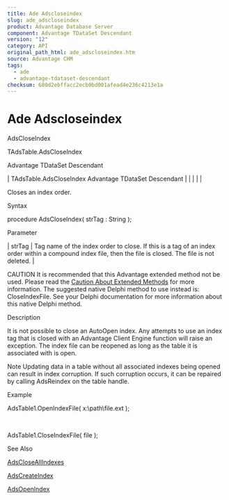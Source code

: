 ```yaml
---
title: Ade Adscloseindex
slug: ade_adscloseindex
product: Advantage Database Server
component: Advantage TDataSet Descendant
version: "12"
category: API
original_path_html: ade_adscloseindex.htm
source: Advantage CHM
tags:
  - ade
  - advantage-tdataset-descendant
checksum: 680d2ebffacc2ecb0bd001afead4e236c4213e1a
---
```


# Ade Adscloseindex

AdsCloseIndex

TAdsTable.AdsCloseIndex

Advantage TDataSet Descendant

| TAdsTable.AdsCloseIndex  Advantage TDataSet Descendant |  |  |  |  |

Closes an index order.

Syntax

procedure AdsCloseIndex( strTag : String );

Parameter

| strTag | Tag name of the index order to close. If this is a tag of an index order within a compound index file, then the file is closed. The file is not deleted. |

CAUTION It is recommended that this Advantage extended method not be used. Please read the [Caution About Extended Methods](ade_caution_about_extended_methods.md) for more information. The suggested native Delphi method to use instead is: CloseIndexFile. See your Delphi documentation for more information about this native Delphi method.

Description

It is not possible to close an AutoOpen index. Any attempts to use an index tag that is closed with an Advantage Client Engine function will raise an exception. The index file can be reopened as long as the table it is associated with is open.

Note Updating data in a table without all associated indexes being opened can result in index corruption. If such corruption occurs, it can be repaired by calling AdsReindex on the table handle.

Example

AdsTable1.OpenIndexFile( x:\path\file.ext );

 

AdsTable1.CloseIndexFile( file );

See Also

[AdsCloseAllIndexes](ade_adscloseallindexes.md)

[AdsCreateIndex](ade_adscreateindex.md)

[AdsOpenIndex](ade_adsopenindex.md)
